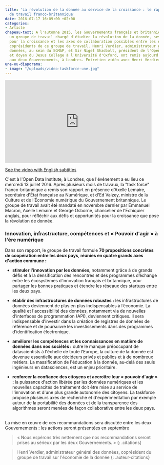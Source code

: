 ```yaml
---
title: 'La révolution de la donnée au service de la croissance : le rapport du groupe
  de travail franco-britannique'
date: 2016-07-17 16:09:00 +02:00
categories:
- Article
chapeau-text: A l'automne 2015, les Gouvernements français et britannique lançaient
  un groupe de travail chargé d'étudier la révolution de la donnée, ses opportunités
  pour la croissance et les axes de collaboration possibles entre les deux pays. Les
  coprésidents de ce groupe de travail, Henri Verdier, administrateur général des
  données, au sein du SGMAP, et Sir Nigel Shadbolt, président de l'Open Data Institute
  et doyen du Jesus College à l'Université d'Oxford, ont remis aujourd'hui leur rapport
  aux deux Gouvernements, à Londres. Entretien vidéo avec Henri Verdier.
une-ou-diaporama:
- image: "/uploads/video-taskforce-une.jpg"
---
```


<iframe frameborder="0" width="480" height="270" src="https://www.dailymotion.com/embed/video/x4k2kz4" allowfullscreen allow="autoplay"></iframe> 

[See the video with English subtitles](https://www.modernisation.gouv.fr/en/about-the-sgmap/data-economy-a-franco-british-task-force-delivers-its-report)


C'est à l'Open Data Institute, à Londres, que l'événement a eu lieu ce mercredi 13 juillet 2016. Après plusieurs mois de travaux, la "task force" franco-britannique a remis son rapport en présence d'Axelle Lemaire, secrétaire d'État française au Numérique, et d'Ed Vaizey, ministre de la Culture et de l’Économie numérique du Gouvernement britannique. Le groupe de travail avait été mandaté en novembre dernier par Emmanuel Macron, Axelle Lemaire et George Osborne, chancelier de l'Echiquier anglais, pour réfléchir aux défis et opportunités pour la croissance que pose la révolution de donnée.

### Innovation, infrastructure, compétences et « Pouvoir d'agir » à l'ère numérique

Dans son rapport, le groupe de travail formule **70 propositions concrètes de coopération entre les deux pays, réunies en quatre grands axes d'action commune :**
* **stimuler l’innovation par les données**, notamment grâce à de grands défis et à la densification des rencontres et des programmes d’échange entre les écosystèmes d’innovation français et britannique, pour partager les bonnes pratiques et étendre les réseaux des startups entre les deux pays.
 
* **établir des infrastructures de données robustes :** les infrastructures de données deviennent de plus en plus indispensables à l’économie. La qualité et l'accessibilité des données, notamment via de nouvelles d’interfaces de programmation (API), deviennent critiques. Il sera indispensable d'investir dans la création de registres de données de référence et de poursuivre les investissements dans des programmes d’identification électronique.

 
* **améliorer les compétences et les connaissances en matière de données dans nos sociétés :** outre le manque préoccupant de datascientists à l'échelle de toute l'Europe, la culture de la donnée est devenue essentielle aux décideurs privés et publics et à de nombreux métiers. La massification de l'éducation à la donnée, au-delà des seuls ingénieurs en datasciences, est un enjeu prioritaire.

 
* **renforcer la confiance  des citoyens et accroître leur « pouvoir d'agir » :** la puissance d'action libérée par les données numériques et les nouvelles capacités de traitement doit être mise au service de l'innovation et d'une plus grande autonomie des citoyens. La taskforce propose plusieurs axes de recherche et d'expérimentation par exemple  autour de la portabilité des données et de la transparence des algorithmes seront menées de façon collaborative entre les deux pays.

<br>
La mise en œuvre de ces recommandations sera discutée entre les deux Gouvernements : les actions seront présentées en septembre

> « Nous espérons très nettement que nos recommandations seront prises au sérieux par les deux Gouvernements. »
{: .citations}

> Henri Verdier, administrateur général des données, coprésident du groupe de travail sur l'économie de la donnée
{: .auteur-citations}

